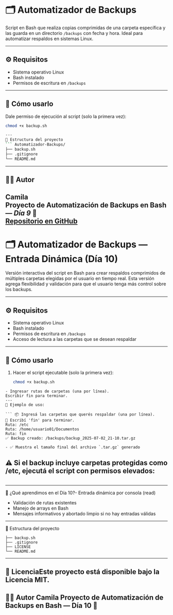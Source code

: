# 🗂️ Automatizador de Backups

Script en Bash que realiza copias comprimidas de una carpeta específica y las guarda en un directorio `/backups` con fecha y hora. Ideal para automatizar respaldos en sistemas Linux.

---

## ⚙️ Requisitos

- Sistema operativo Linux
- Bash instalado
- Permisos de escritura en `/backups`

---

## 🚀 Cómo usarlo

Dale permiso de ejecución al script (solo la primera vez):

```bash
chmod +x backup.sh

---
📂 Estructura del proyecto
``` Automatizador-Backups/
├── backup.sh
├── .gitignore
└── README.md
```

---

## 👩‍💻 Autor

**Camila**  
Proyecto de Automatización de Backups en Bash — _Día 9_ 🚀  
[Repositorio en GitHub](https://github.com/soyCamila01)
---

# 🗂️ Automatizador de Backups — Entrada Dinámica (Día 10)

Versión interactiva del script en Bash para crear respaldos comprimidos de múltiples carpetas elegidas por el usuario en tiempo real. Esta versión agrega flexibilidad y validación para que el usuario tenga más control sobre los backups.

---

## ⚙️ Requisitos

- Sistema operativo Linux
- Bash instalado
- Permisos de escritura en `/backups`
- Acceso de lectura a las carpetas que se desean respaldar

---

## 🚀 Cómo usarlo

1. Hacer el script ejecutable (solo la primera vez):

   ```bash
   chmod +x backup.sh
```
- Ingresar rutas de carpetas (una por línea).
Escribir fin para terminar.
---
🧪 Ejemplo de uso:

``` 📦 Ingresá las carpetas que querés respaldar (una por línea).
🛑 Escribí 'fin' para terminar.
Ruta: /etc
Ruta: /home/usuario01/Documentos
Ruta: fin
✅ Backup creado: /backups/backup_2025-07-02_21-10.tar.gz

- ✅ Muestra el tamaño final del archivo `.tar.gz` generado
```

⚠️ Si el backup incluye carpetas protegidas como /etc, ejecutá el script con permisos elevados:
---
```sudo ./backup.sh
```
---
🧠 ¿Qué aprendimos en el Día 10?- Entrada dinámica por consola (read)
- Validación de rutas existentes
- Manejo de arrays en Bash
- Mensajes informativos y abortado limpio si no hay entradas válidas
---
📂 Estructura del proyecto
```Automatizador-Backups/
├── backup.sh
├── .gitignore
├── LICENSE
└── README.md
```
---
📄 LicenciaEste proyecto está disponible bajo la Licencia MIT.
---
👩‍💻 Autor Camila
Proyecto de Automatización de Backups en Bash — Día 10 🚀
---

